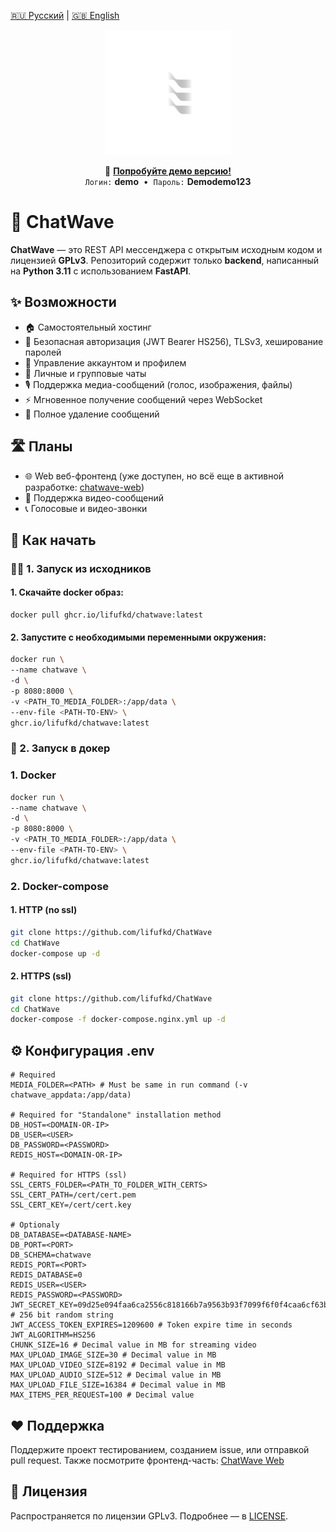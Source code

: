

<!-- Переключатель языка -->
[🇷🇺 Русский](readme.ru.md) | [🇬🇧 English](../README.md)

<p align="center">
  <img src="../assets/logo-dark.svg" alt="ChatWave logo" width="200"/>
</p>

<p align="center">
  🔗 <a href="http://193.23.197.198/authorization/signin.html" target="_blank"><strong>Попробуйте демо версию!</strong></a>  
  <br/>
  <code>Логин:</code> <strong>demo</strong> &nbsp;•&nbsp; <code>Пароль:</code> <strong>Demodemo123</strong>
</p>

# 💬 ChatWave

**ChatWave** — это REST API мессенджера с открытым исходным кодом и лицензией **GPLv3**. Репозиторий содержит только **backend**, написанный на **Python 3.11** с использованием **FastAPI**.

## ✨ Возможности

- 🏠 Самостоятельный хостинг
- 🔐 Безопасная авторизация (JWT Bearer HS256), TLSv3, хеширование паролей
- 👤 Управление аккаунтом и профилем
- 💬 Личные и групповые чаты
- 🎙️ Поддержка медиа-сообщений (голос, изображения, файлы)
- ⚡ Мгновенное получение сообщений через WebSocket
- 🧹 Полное удаление сообщений

## 🛣️ Планы

- 🌐 Web веб-фронтенд (уже доступен, но всё еще в активной разработке: [chatwave-web](https://github.com/lifufkd/chatwave-web))
- 🎥 Поддержка видео-сообщений
- 📞 Голосовые и видео-звонки

## 🚀 Как начать

### 🧑‍💻 1. Запуск из исходников

#### 1. Скачайте docker образ:

```
docker pull ghcr.io/lifufkd/chatwave:latest
```

#### 2. Запустите с необходимыми переменными окружения:

```bash
docker run \
--name chatwave \
-d \
-p 8080:8000 \
-v <PATH_TO_MEDIA_FOLDER>:/app/data \
--env-file <PATH-TO-ENV> \
ghcr.io/lifufkd/chatwave:latest
```

### 🐳 2. Запуск в докер

### 1. Docker
```bash
docker run \
--name chatwave \
-d \
-p 8080:8000 \
-v <PATH_TO_MEDIA_FOLDER>:/app/data \
--env-file <PATH-TO-ENV> \
ghcr.io/lifufkd/chatwave:latest
```
### 2. Docker-compose

#### 1. HTTP (no ssl)
```bash
git clone https://github.com/lifufkd/ChatWave
cd ChatWave
docker-compose up -d
```


#### 2. HTTPS (ssl)
```bash
git clone https://github.com/lifufkd/ChatWave
cd ChatWave
docker-compose -f docker-compose.nginx.yml up -d
```

## ⚙️ Конфигурация .env

```
# Required
MEDIA_FOLDER=<PATH> # Must be same in run command (-v chatwave_appdata:/app/data)

# Required for "Standalone" installation method
DB_HOST=<DOMAIN-OR-IP>
DB_USER=<USER>
DB_PASSWORD=<PASSWORD>
REDIS_HOST=<DOMAIN-OR-IP>

# Required for HTTPS (ssl)
SSL_CERTS_FOLDER=<PATH_TO_FOLDER_WITH_CERTS>
SSL_CERT_PATH=/cert/cert.pem
SSL_CERT_KEY=/cert/cert.key
 
# Optionaly
DB_DATABASE=<DATABASE-NAME>
DB_PORT=<PORT>
DB_SCHEMA=chatwave
REDIS_PORT=<PORT>
REDIS_DATABASE=0
REDIS_USER=<USER>
REDIS_PASSWORD=<PASSWORD>
JWT_SECRET_KEY=09d25e094faa6ca2556c818166b7a9563b93f7099f6f0f4caa6cf63b88e8d3e7 # 256 bit random string
JWT_ACCESS_TOKEN_EXPIRES=1209600 # Token expire time in seconds
JWT_ALGORITHM=HS256
CHUNK_SIZE=16 # Decimal value in MB for streaming video
MAX_UPLOAD_IMAGE_SIZE=30 # Decimal value in MB
MAX_UPLOAD_VIDEO_SIZE=8192 # Decimal value in MB
MAX_UPLOAD_AUDIO_SIZE=512 # Decimal value in MB
MAX_UPLOAD_FILE_SIZE=16384 # Decimal value in MB
MAX_ITEMS_PER_REQUEST=100 # Decimal value
```

## ❤️ Поддержка

Поддержите проект тестированием, созданием issue, или отправкой pull request.
Также посмотрите фронтенд-часть: [ChatWave Web](https://github.com/lifufkd/chatwave-web)

## 📜 Лицензия

Распространяется по лицензии GPLv3. Подробнее — в [LICENSE](https://github.com/lifufkd/ChatWave/blob/main/LICENSE).
